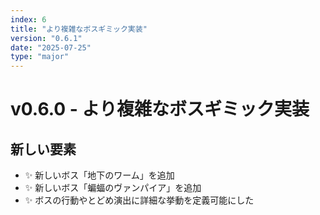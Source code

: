 ```yaml
---
index: 6
title: "より複雑なボスギミック実装"
version: "0.6.1"
date: "2025-07-25"
type: "major"
---
```


# v0.6.0 - より複雑なボスギミック実装

## 新しい要素

- ✨️ 新しいボス「地下のワーム」を追加
- ✨️ 新しいボス「蝙蝠のヴァンパイア」を追加
- ✨️ ボスの行動やとどめ演出に詳細な挙動を定義可能にした

